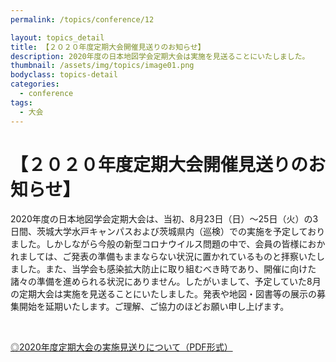 ```yaml
---
permalink: /topics/conference/12

layout: topics_detail
title: 【２０２０年度定期大会開催見送りのお知らせ】
description: 2020年度の日本地図学会定期大会は実施を見送ることにいたしました。
thumbnail: /assets/img/topics/image01.png
bodyclass: topics-detail
categories:
  - conference
tags:
  - 大会
---
```


# 【２０２０年度定期大会開催見送りのお知らせ】
2020年度の日本地図学会定期大会は、当初、8月23日（日）～25日（火）の3日間、茨城大学水戸キャンパスおよび茨城県内（巡検）での実施を予定しておりました。しかしながら今般の新型コロナウイルス問題の中で、会員の皆様におかれましては、ご発表の準備もままならない状況に置かれているものと拝察いたしました。また、当学会も感染拡大防止に取り組むべき時であり、開催に向けた諸々の準備を進められる状況にありません。したがいまして、予定していた8月の定期大会は実施を見送ることにいたしました。発表や地図・図書等の展示の募集開始を延期いたします。ご理解、ご協力のほどお願い申し上げます。

<br>

[◎2020年度定期大会の実施見送りについて（PDF形式）](../../archive/file/program/announcement2020.pdf)
